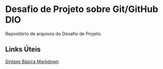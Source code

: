 # Desafio de Projeto sobre Git/GitHub DIO
Repositório de arquivos do Desafio de Projeto.

## Links Úteis
[Sintaxe Básica Markdown](https://www.markdownguide.org/basic-syntax)
